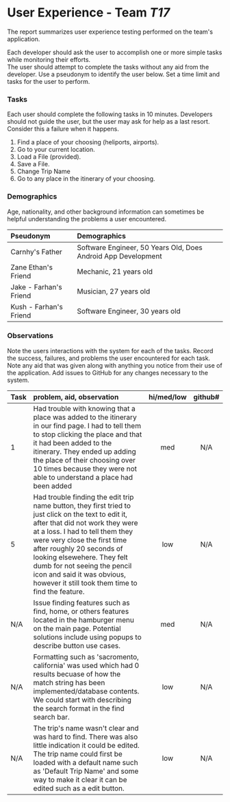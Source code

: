 # User Experience - Team *T17* 

The report summarizes user experience testing performed on the team's application.

Each developer should ask the user to accomplish one or more simple tasks while monitoring their efforts.  
The user should attempt to complete the tasks without any aid from the developer.
Use a pseudonym to identify the user below. 
Set a time limit and tasks for the user to perform.

 
### Tasks

Each user should complete the following tasks in 10 minutes.
Developers should not guide the user, but the user may ask for help as a last resort.  
Consider this a failure when it happens.  

1. Find a place of your choosing (heliports, airports). 
2. Go to your current location.
3. Load a File (provided).
4. Save a File.
5. Change Trip Name
6. Go to any place in the itinerary of your choosing. 

### Demographics

Age, nationality, and other background information can sometimes be helpful understanding the problems a user encountered.

| Pseudonym | Demographics |
| :--- | :--- |
| Carnhy's Father | Software Engineer, 50 Years Old, Does Android App Development |
| Zane Ethan's Friend | Mechanic, 21 years old |
| Jake - Farhan's Friend | Musician, 27 years old |
| Kush - Farhan's Friend | Software Engineer, 30 years old |



### Observations

Note the users interactions with the system for each of the tasks.
Record the success, failures, and problems the user encountered for each task.
Note any aid that was given along with anything you notice from their use of the application.
Add issues to GitHub for any changes necessary to the system.

| Task | problem, aid, observation | hi/med/low | github#  |
| :--- | :--- | :---: | :---: | 
| 1 | Had trouble with knowing that a place was added to the itinerary in our find page. I had to tell them to stop clicking the place and that it had been added to the itinerary. They ended up adding the place of their choosing over 10 times because they were not able to understand a place had been added | med | N/A |
| 5 | Had trouble finding the edit trip name button, they first tried to just click on the text to edit it, after that did not work they were at a loss. I had to tell them they were very close the first time after roughly 20 seconds of looking elsewehere. They felt dumb for not seeing the pencil icon and said it was obvious, however it still took them time to find the feature. | low | N/A |
| N/A | Issue finding features such as find, home, or others features located in the hamburger menu on the main page. Potential solutions include using popups to describe button use cases. | med | N/A |
| N/A | Formatting such as 'sacromento, california' was used which had 0 results becuase of how the match string has been implemented/database contents. We could start with describing the search format in the find search bar.  | low | N/A |
| N/A | The trip's name wasn't clear and was hard to find. There was also little indication it could be edited. The trip name could first be loaded with a default name such as 'Default Trip Name' and some way to make it clear it can be edited such as a edit button.  | low | N/A |

